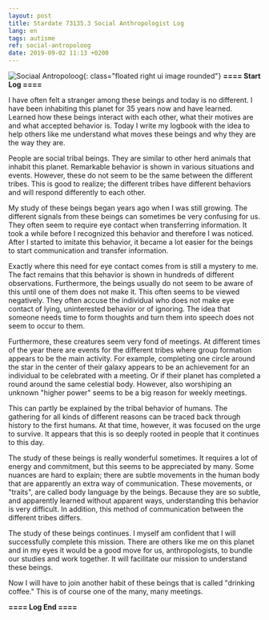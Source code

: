 ```yaml
---
layout: post
title: Stardate 73135.3 Social Anthropologist Log
lang: en
tags: autisme
ref: social-antropoloog
date: 2019-09-02 11:13 +0200
---
```

![Sociaal Antropoloog]({{site.baseurl}}/assets/img/alien-studing-earth.jpg){: class="floated right ui image rounded"}
**==== Start Log ====**

I have often felt a stranger among these beings and today is no different. I have been inhabiting this planet for 35 years now and have learned. Learned how these beings interact with each other, what their motives are and what accepted behavior is. Today I write my logbook with the idea to help others like me understand what moves these beings and why they are the way they are.

People are social tribal beings. They are similar to other herd animals that inhabit this planet. Remarkable behavior is shown in various situations and events. However, these do not seem to be the same between the different tribes. This is good to realize; the different tribes have different behaviors and will respond differently to each other.

My study of these beings began years ago when I was still growing. The different signals from these beings can sometimes be very confusing for us. They often seem to require eye contact when transferring information. It took a while before I recognized this behavior and therefore I was noticed. After I started to imitate this behavior, it became a lot easier for the beings to start communication and transfer information.

Exactly where this need for eye contact comes from is still a mystery to me. The fact remains that this behavior is shown in hundreds of different observations. Furthermore, the beings usually do not seem to be aware of this until one of them does not make it. This often seems to be viewed negatively. They often accuse the individual who does not make eye contact of lying, uninterested behavior or of ignoring. The idea that someone needs time to form thoughts and turn them into speech does not seem to occur to them.

Furthermore, these creatures seem very fond of meetings. At different times of the year there are events for the different tribes where group formation appears to be the main activity. For example, completing one circle around the star in the center of their galaxy appears to be an achievement for an individual to be celebrated with a meeting. Or if their planet has completed a round around the same celestial body. However, also worshiping an unknown "higher power" seems to be a big reason for weekly meetings.

This can partly be explained by the tribal behavior of humans. The gathering for all kinds of different reasons can be traced back through history to the first humans. At that time, however, it was focused on the urge to survive. It appears that this is so deeply rooted in people that it continues to this day.

The study of these beings is really wonderful sometimes. It requires a lot of energy and commitment, but this seems to be appreciated by many. Some nuances are hard to explain; there are subtle movements in the human body that are apparently an extra way of communication. These movements, or "traits", are called body language by the beings. Because they are so subtle, and apparently learned without apparent ways, understanding this behavior is very difficult. In addition, this method of communication between the different tribes differs.

The study of these beings continues. I myself am confident that I will successfully complete this mission. There are others like me on this planet and in my eyes it would be a good move for us, anthropologists, to bundle our studies and work together. It will facilitate our mission to understand these beings.

Now I will have to join another habit of these beings that is called "drinking coffee." This is of course one of the many, many meetings.

**==== Log End ====**